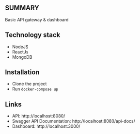 ## SUMMARY

Basic API gateway & dashboard

## Technology stack
- NodeJS
- ReactJs
- MongoDB

## Installation
- Clone the project
- Run `docker-compose up`

## Links
- API: http://localhost:8080/
- Swagger API Documentation: http://localhost:8080/api-docs/
- Dashboard: http://localhost:3000/
